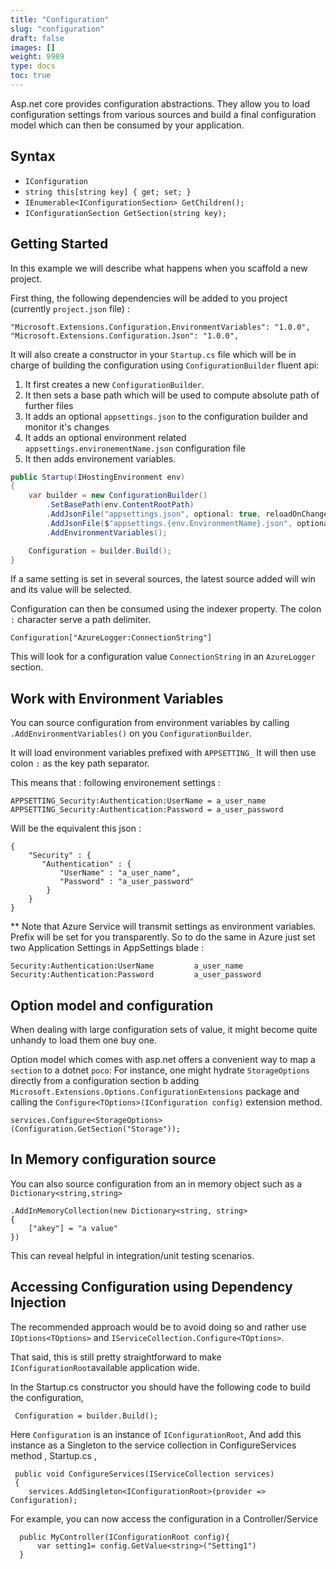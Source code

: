 ```yaml
---
title: "Configuration"
slug: "configuration"
draft: false
images: []
weight: 9989
type: docs
toc: true
---
```


Asp.net core provides configuration abstractions. They allow you to load configuration settings from various sources and build a final configuration model which can then be consumed by your application.

## Syntax
* `IConfiguration`
* `string this[string key] { get; set; }`
* `IEnumerable<IConfigurationSection> GetChildren();`
* `IConfigurationSection GetSection(string key);`

## Getting Started
In this example we will describe what happens when you scaffold a new project.

First thing, the following dependencies will be added to you project (currently `project.json` file) :
```
"Microsoft.Extensions.Configuration.EnvironmentVariables": "1.0.0",
"Microsoft.Extensions.Configuration.Json": "1.0.0",
```

It will also create a constructor in your `Startup.cs` file which will be in charge of building the configuration using `ConfigurationBuilder` fluent api:
1. It first creates a new `ConfigurationBuilder`.
2. It then sets a base path which will be used to compute absolute path of further files
3. It adds an optional `appsettings.json` to the configuration builder and monitor it's changes
4. It adds an optional environment related `appsettings.environementName.json` configuration file
5. It then adds environement variables.

```csharp
public Startup(IHostingEnvironment env)
{
    var builder = new ConfigurationBuilder()
        .SetBasePath(env.ContentRootPath)
        .AddJsonFile("appsettings.json", optional: true, reloadOnChange: true)
        .AddJsonFile($"appsettings.{env.EnvironmentName}.json", optional: true)
        .AddEnvironmentVariables();

    Configuration = builder.Build();
}
```

If a same setting is set in several sources, the latest source added will win and its value will be selected.

Configuration can then be consumed using the indexer property. The colon `:` character serve a path delimiter.
```
Configuration["AzureLogger:ConnectionString"]
```

This will look for a configuration value `ConnectionString` in an `AzureLogger` section.

## Work with Environment Variables
You can source configuration from environment variables by calling `.AddEnvironmentVariables()` on you `ConfigurationBuilder`.

It will load environment variables prefixed with `APPSETTING_` 
It will then use colon `:` as the key path separator.

This means that : following environement settings :
```
APPSETTING_Security:Authentication:UserName = a_user_name
APPSETTING_Security:Authentication:Password = a_user_password
```

Will be the equivalent this json :
```
{
    "Security" : {
       "Authentication" : {
           "UserName" : "a_user_name",
           "Password" : "a_user_password" 
        } 
    }
}
```

** Note that Azure Service will transmit settings as environment variables. Prefix will be set for you transparently. So to do the same in Azure just set two Application Settings in AppSettings blade :
```
Security:Authentication:UserName         a_user_name
Security:Authentication:Password         a_user_password
```

## Option model and configuration
When dealing with large configuration sets of value, it might become quite unhandy to load them one buy one. 

Option model which comes with asp.net offers a convenient way to map a `section` to a dotnet `poco`:
For instance, one might hydrate `StorageOptions` directly from a configuration section b adding `Microsoft.Extensions.Options.ConfigurationExtensions` package and calling the `Configure<TOptions>(IConfiguration config)` extension method.
```
services.Configure<StorageOptions>(Configuration.GetSection("Storage"));
```

## In Memory configuration source
You can also source configuration from an in memory object such as a `Dictionary<string,string>` 

```
.AddInMemoryCollection(new Dictionary<string, string>
{
    ["akey"] = "a value"
})
```

This can reveal helpful in integration/unit testing scenarios.

## Accessing Configuration using Dependency Injection
The recommended approach would be to avoid doing so and rather use `IOptions<TOptions>` and `IServiceCollection.Configure<TOptions>`. 

That said, this is still pretty straightforward to make `IConfigurationRoot`available application wide.

In the Startup.cs constructor you should have the following code to build the configuration,

     Configuration = builder.Build();

Here `Configuration` is an instance of `IConfigurationRoot`,
And add this instance as a Singleton to the service collection in ConfigureServices method , Startup.cs ,

 

     public void ConfigureServices(IServiceCollection services)
     {
        services.AddSingleton<IConfigurationRoot>(provider => Configuration);

For example, you can now access the configuration in a Controller/Service 

      public MyController(IConfigurationRoot config){
          var setting1= config.GetValue<string>("Setting1")
      }


